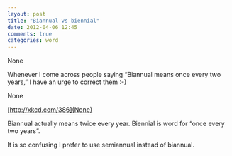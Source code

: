 ```yaml
---
layout: post
title: "Biannual vs biennial"
date: 2012-04-06 12:45
comments: true
categories: word
---
```


None


Whenever I come across people saying “Biannual means once every two years,” I have an urge to correct them :-)


None

[http://xkcd.com/386](None)


Biannual actually means twice every year. Biennial is word for “once every two years”.


It is so confusing I prefer to use semiannual instead of biannual.

